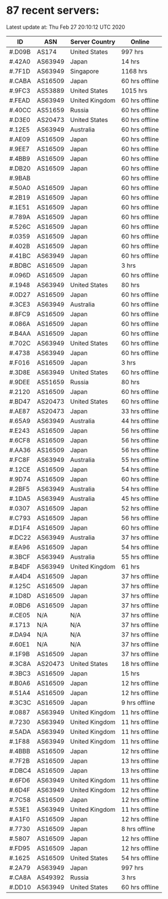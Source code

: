 # 87 recent servers:

Latest update at: Thu Feb 27 20:10:12 UTC 2020

| ID | ASN | Server Country | Online |
| -- | --- | -------------- | ------ |
| #.D09B | AS174 | United States | 997 hrs |
| #.42A0 | AS63949 | Japan | 14 hrs |
| #.7F1D | AS63949 | Singapore | 1168 hrs |
| #.CABA | AS16509 | Japan | 60 hrs offline |
| #.9FC3 | AS53889 | United States | 1015 hrs |
| #.FEAD | AS63949 | United Kingdom | 60 hrs offline |
| #.40CC | AS51659 | Russia | 60 hrs offline |
| #.D3E0 | AS20473 | United States | 60 hrs offline |
| #.12E5 | AS63949 | Australia | 60 hrs offline |
| #.AE09 | AS16509 | Japan | 60 hrs offline |
| #.9EE7 | AS16509 | Japan | 60 hrs offline |
| #.4BB9 | AS16509 | Japan | 60 hrs offline |
| #.DB20 | AS16509 | Japan | 60 hrs offline |
| #.9BAB |  |  | 60 hrs offline |
| #.50A0 | AS16509 | Japan | 60 hrs offline |
| #.2B19 | AS16509 | Japan | 60 hrs offline |
| #.1E51 | AS16509 | Japan | 60 hrs offline |
| #.789A | AS16509 | Japan | 60 hrs offline |
| #.526C | AS16509 | Japan | 60 hrs offline |
| #.0359 | AS16509 | Japan | 60 hrs offline |
| #.402B | AS16509 | Japan | 60 hrs offline |
| #.41BC | AS63949 | Japan | 60 hrs offline |
| #.BDBC | AS16509 | Japan | 3 hrs |
| #.096D | AS16509 | Japan | 60 hrs offline |
| #.1948 | AS63949 | United States | 80 hrs |
| #.0D27 | AS16509 | Japan | 60 hrs offline |
| #.3CE3 | AS63949 | Australia | 60 hrs offline |
| #.8FC9 | AS16509 | Japan | 60 hrs offline |
| #.086A | AS16509 | Japan | 60 hrs offline |
| #.B4AA | AS16509 | Japan | 60 hrs offline |
| #.702C | AS63949 | United States | 60 hrs offline |
| #.4738 | AS63949 | Japan | 60 hrs offline |
| #.F016 | AS16509 | Japan | 3 hrs |
| #.3D8E | AS63949 | United States | 60 hrs offline |
| #.9DEE | AS51659 | Russia | 80 hrs |
| #.2120 | AS16509 | Japan | 60 hrs offline |
| #.BD47 | AS20473 | United States | 60 hrs offline |
| #.AE87 | AS20473 | Japan | 33 hrs offline |
| #.65A9 | AS63949 | Australia | 44 hrs offline |
| #.E243 | AS16509 | Japan | 56 hrs offline |
| #.6CF8 | AS16509 | Japan | 56 hrs offline |
| #.AA36 | AS16509 | Japan | 56 hrs offline |
| #.FC8F | AS63949 | Australia | 55 hrs offline |
| #.12CE | AS16509 | Japan | 54 hrs offline |
| #.9D74 | AS16509 | Japan | 60 hrs offline |
| #.2BF5 | AS63949 | Australia | 54 hrs offline |
| #.1DA5 | AS63949 | Australia | 45 hrs offline |
| #.0307 | AS16509 | Japan | 52 hrs offline |
| #.C793 | AS16509 | Japan | 56 hrs offline |
| #.D1F4 | AS16509 | Japan | 60 hrs offline |
| #.DC22 | AS63949 | Australia | 37 hrs offline |
| #.EA96 | AS16509 | Japan | 54 hrs offline |
| #.3BCF | AS63949 | Australia | 55 hrs offline |
| #.B4DF | AS63949 | United Kingdom | 61 hrs |
| #.A4D4 | AS16509 | Japan | 37 hrs offline |
| #.125C | AS16509 | Japan | 37 hrs offline |
| #.1D8D | AS16509 | Japan | 37 hrs offline |
| #.0BD6 | AS16509 | Japan | 37 hrs offline |
| #.CE05 | N/A | N/A | 37 hrs offline |
| #.1713 | N/A | N/A | 37 hrs offline |
| #.DA94 | N/A | N/A | 37 hrs offline |
| #.60E1 | N/A | N/A | 37 hrs offline |
| #.1F9B | AS16509 | Japan | 37 hrs offline |
| #.3C8A | AS20473 | United States | 18 hrs offline |
| #.3BC3 | AS16509 | Japan | 15 hrs |
| #.B0A6 | AS16509 | Japan | 12 hrs offline |
| #.51A4 | AS16509 | Japan | 12 hrs offline |
| #.3C3C | AS16509 | Japan | 9 hrs offline |
| #.0887 | AS63949 | United Kingdom | 11 hrs offline |
| #.7230 | AS63949 | United Kingdom | 11 hrs offline |
| #.5ADA | AS63949 | United Kingdom | 11 hrs offline |
| #.1F88 | AS63949 | United Kingdom | 11 hrs offline |
| #.4BBB | AS16509 | Japan | 12 hrs offline |
| #.7F2B | AS16509 | Japan | 13 hrs offline |
| #.DBC4 | AS16509 | Japan | 13 hrs offline |
| #.6FD6 | AS63949 | United Kingdom | 11 hrs offline |
| #.6D4F | AS63949 | United Kingdom | 12 hrs offline |
| #.7C58 | AS16509 | Japan | 12 hrs offline |
| #.53E1 | AS63949 | United Kingdom | 11 hrs offline |
| #.A1F0 | AS16509 | Japan | 12 hrs offline |
| #.7730 | AS16509 | Japan | 8 hrs offline |
| #.5807 | AS16509 | Japan | 12 hrs offline |
| #.FD95 | AS16509 | Japan | 12 hrs offline |
| #.1625 | AS16509 | United States | 54 hrs offline |
| #.2A79 | AS63949 | Japan | 997 hrs |
| #.CA8A | AS49392 | Russia | 3 hrs |
| #.DD10 | AS63949 | United States | 60 hrs offline |

